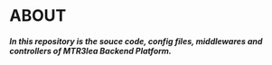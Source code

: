 # ABOUT

##### In this repository is the souce code, config files, middlewares and controllers of MTR3lea Backend Platform. 
